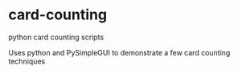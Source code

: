 # card-counting
python card counting scripts

Uses python and PySimpleGUI to demonstrate a few card counting techniques
